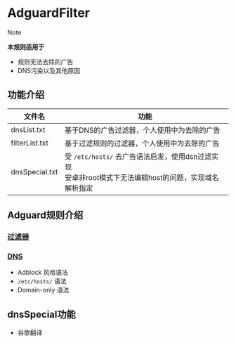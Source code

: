 # AdguardFilter

> [!Note]
> **本规则适用于**
> - 规则无法去除的广告
> - DNS污染以及其他原因

## 功能介绍

|文件名|功能|
|-|-|
|dnsList.txt|基于DNS的广告过滤器，个人使用中为去除的广告|
|filterList.txt|基于过滤规则的过滤器，个人使用中为去除的广告|
|dnsSpecial.txt|受 `/etc/hosts/` 去广告语法启发，使用dsn过滤实现<br>安卓非root模式下无法编辑host的问题，实现域名<br>解析指定|

## Adguard规则介绍

### [过滤器](https://adguard.com/kb/zh-CN/general/ad-filtering/create-own-filters/)


### [DNS](https://adguardteam.github.io/KnowledgeBaseDNS/zh-CN/general/dns-filtering-syntax/)

- Adblock 风格语法
- `/etc/hosts/` 语法
- Domain-only 语法

## dnsSpecial功能
- 谷歌翻译
